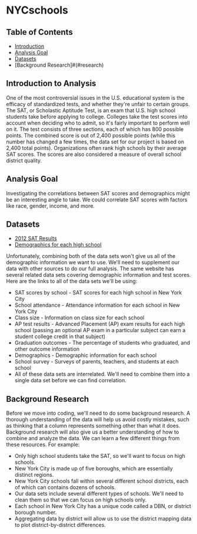 # NYCschools
## Table of Contents
* [Introduction](#intro)
* [Analysis Goal](#goal)
* [Datasets](#data)
* [Background Research]#(#research)

## <a name="intro"></a>Introduction to Analysis
One of the most controversial issues in the U.S. educational system is the efficacy of standardized tests, and whether they're unfair to certain groups. The SAT, or Scholastic Aptitude Test, is an exam that U.S. high school students take before applying to college. Colleges take the test scores into account when deciding who to admit, so it's fairly important to perform well on it.
The test consists of three sections, each of which has 800 possible points. The combined score is out of 2,400 possible points (while this number has changed a few times, the data set for our project is based on 2,400 total points). Organizations often rank high schools by their average SAT scores. The scores are also considered a measure of overall school district quality.

## <b name="goal"></b>Analysis Goal
Investigating the correlations between SAT scores and demographics might be an interesting angle to take. We could correlate SAT scores with factors like race, gender, income, and more.

## <c name="data"></c>Datasets
* [2012 SAT Results](https://data.cityofnewyork.us/browse?category=Education)
* [Demographics for each high school](https://data.cityofnewyork.us/Education/2014-2015-DOE-High-School-Directory/n3p6-zve2)

Unfortunately, combining both of the data sets won't give us all of the demographic information we want to use. We'll need to supplement our data with other sources to do our full analysis.
The same website has several related data sets covering demographic information and test scores. Here are the links to all of the data sets we'll be using:

* SAT scores by school - SAT scores for each high school in New York City
* School attendance - Attendance information for each school in New York City
* Class size - Information on class size for each school
* AP test results - Advanced Placement (AP) exam results for each high school (passing an optional AP exam in a particular subject can earn a student college credit in that subject)
* Graduation outcomes - The percentage of students who graduated, and other outcome information
* Demographics - Demographic information for each school
* School survey - Surveys of parents, teachers, and students at each school
* All of these data sets are interrelated. We'll need to combine them into a single data set before we can find correlation.

## <d name="research"></d>Background Research
Before we move into coding, we'll need to do some background research. A thorough understanding of the data will help us avoid costly mistakes, such as thinking that a column represents something other than what it does. Background research will also give us a better understanding of how to combine and analyze the data.
We can learn a few different things from these resources. For example:

* Only high school students take the SAT, so we'll want to focus on high schools.
* New York City is made up of five boroughs, which are essentially distinct regions.
* New York City schools fall within several different school districts, each of which can contains dozens of schools.
* Our data sets include several different types of schools. We'll need to clean them so that we can focus on high schools only.
* Each school in New York City has a unique code called a DBN, or district borough number.
* Aggregating data by district will allow us to use the district mapping data to plot district-by-district differences.



